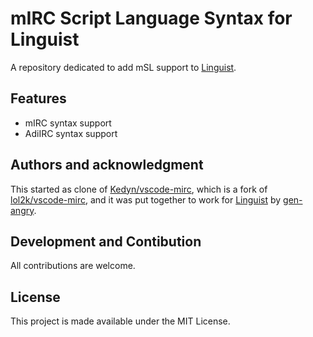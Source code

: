 # mIRC Script Language Syntax for Linguist

A repository dedicated to add mSL support to [Linguist](https://github.com/github/linguist/).

## Features

- mIRC syntax support
- AdiIRC syntax support

## Authors and acknowledgment

This started as clone of [Kedyn/vscode-mirc](https://github.com/Kedyn/vscode-mirc), which is a fork of [lol2k/vscode-mirc](https://github.com/lol2k/vscode-mirc), and it was put together to work for [Linguist](https://github.com/github/linguist/) by [gen-angry](https://github.com/gen-angry).

## Development and Contibution

All contributions are welcome.

## License

This project is made available under the MIT License.
